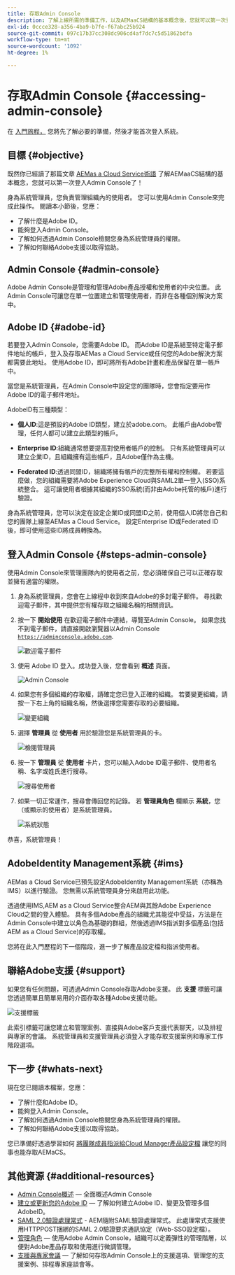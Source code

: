 ```yaml
---
title: 存取Admin Console
description: 了解上線所需的準備工作，以及AEMaaCS結構的基本概念後，您就可以第一次登入Admin Console。
exl-id: 0ccce328-a356-4ba9-b7fe-f67abc25b924
source-git-commit: 097c17b37cc308dc906cd4af7dc7c5d51862bdfa
workflow-type: tm+mt
source-wordcount: '1092'
ht-degree: 1%

---
```


# 存取Admin Console {#accessing-admin-console}

在 [入門旅程，](overview.md) 您將先了解必要的準備，然後才能首次登入系統。

## 目標 {#objective}

既然你已經讀了那篇文章 [AEMas a Cloud Service術語](terminology.md) 了解AEMaaCS結構的基本概念，您就可以第一次登入Admin Console了！

身為系統管理員，您負責管理組織內的使用者。 您可以使用Admin Console來完成此操作。 閱讀本小節後，您應：

* 了解什麼是Adobe ID。
* 能夠登入Admin Console。
* 了解如何透過Admin Console檢閱您身為系統管理員的權限。
* 了解如何聯絡Adobe支援以取得協助。

## Admin Console {#admin-console}

Adobe Admin Console是管理和管理Adobe產品授權和使用者的中央位置。 此Admin Console可讓您在單一位置建立和管理使用者，而非在各種個別解決方案中。

## Adobe ID {#adobe-id}

若要登入Admin Console，您需要Adobe ID。 而Adobe ID是系結至特定電子郵件地址的帳戶，登入及存取AEMas a Cloud Service或任何您的Adobe解決方案都需要此地址。 使用Adobe ID，即可將所有Adobe計畫和產品保留在單一帳戶中。

當您是系統管理員，在Admin Console中設定您的團隊時，您會指定要用作Adobe ID的電子郵件地址。

AdobeID有三種類型：

* **個人ID**:這是預設的Adobe ID類型，建立於adobe.com。 此帳戶由Adobe管理，任何人都可以建立此類型的帳戶。

* **Enterprise ID**:組織通常想要提高對使用者帳戶的控制。 只有系統管理員可以建立企業ID，且組織擁有這些帳戶，且Adobe僅作為主機。

* **Federated ID**:透過同盟ID，組織將擁有帳戶的完整所有權和控制權。 若要這麼做，您的組織需要將Adobe Experience Cloud與SAML2單一登入(SSO)系統整合。 這可讓使用者根據其組織的SSO系統(而非由Adobe托管的帳戶)進行驗證。

身為系統管理員，您可以決定在設定企業ID或同盟ID之前，使用個人ID將您自己和您的團隊上線至AEMas a Cloud Service。 設定Enterprise ID或Federated ID後，即可使用這些ID將成員轉換為。

## 登入Admin Console {#steps-admin-console}

使用Admin Console來管理團隊內的使用者之前，您必須確保自己可以正確存取並擁有適當的權限。

1. 身為系統管理員，您會在上線程中收到來自Adobe的多封電子郵件。 尋找歡迎電子郵件，其中提供您有權存取之組織名稱的相關資訊。

1. 按一下 **開始使用** 在歡迎電子郵件中連結，導覽至Admin Console。 如果您找不到電子郵件，請直接開啟瀏覽器以Admin Console [`https://adminconsole.adobe.com`](https://adminconsole.adobe.com).

   ![歡迎電子郵件](/help/journey-onboarding/assets/get-started-email.png)

1. 使用 Adobe ID 登入。成功登入後，您會看到 **概述** 頁面。

   ![Admin Console](/help/journey-onboarding/assets/get-started1.png)

1. 如果您有多個組織的存取權，請確定您已登入正確的組織。 若要變更組織，請按一下右上角的組織名稱，然後選擇您需要存取的必要組織。

   ![變更組織](/help/journey-onboarding/assets/admin-console-orgswitch.png)

1. 選擇 **管理員** 從 **使用者** 用於驗證您是系統管理員的卡。

   ![檢閱管理員](/help/journey-onboarding/assets/get-started2.png)

1. 按一下 **管理員** 從 **使用者** 卡片，您可以輸入Adobe ID電子郵件、使用者名稱、名字或姓氏進行搜尋。

   ![搜尋使用者](/help/journey-onboarding/assets/get-started3.png)

1. 如果一切正常運作，搜尋會傳回您的記錄。 若 **管理員角色** 欄顯示 **系統**，您（或顯示的使用者）是系統管理員。

   ![系統狀態](/help/journey-onboarding/assets/get-started4.png)

恭喜，系統管理員！

## AdobeIdentity Management系統 {#ims}

AEMas a Cloud Service已預先設定AdobeIdentity Management系統（亦稱為IMS）以進行驗證。 您無需以系統管理員身分來啟用此功能。

透過使用IMS,AEM as a Cloud Service整合AEM與其餘Adobe Experience Cloud之間的登入體驗。 具有多個Adobe產品的組織尤其能從中受益，方法是在Admin Console中建立以角色為基礎的群組，然後透過IMS指派對多個產品(包括AEM as a Cloud Service)的存取權。

您將在此入門歷程的下一個階段，進一步了解產品設定檔和指派使用者。

## 聯絡Adobe支援 {#support}

如果您有任何問題，可透過Admin Console存取Adobe支援。 此 **支援** 標籤可讓您透過簡單且簡單易用的介面存取各種Adobe支援功能。

![支援標籤](/help/journey-onboarding/assets/support-menu.png)

此索引標籤可讓您建立和管理案例、直接與Adobe客戶支援代表聊天，以及排程與專家的會議。 系統管理員和支援管理員必須登入才能存取支援案例和專家工作階段選項。

## 下一步 {#whats-next}

現在您已閱讀本檔案，您應：

* 了解什麼和Adobe ID。
* 能夠登入Admin Console。
* 了解如何透過Admin Console檢閱您身為系統管理員的權限。
* 了解如何聯絡Adobe支援以取得協助。

您已準備好透過學習如何 [將團隊成員指派給Cloud Manager產品設定檔](assign-profiles-cloud-manager.md) 讓您的同事也能存取AEMaCS。

## 其他資源 {#additional-resources}

* [Admin Console概述](https://helpx.adobe.com/tw/enterprise/using/admin-console.html)  — 全面概述Admin Console
* [建立或更新您的Adobe ID](https://helpx.adobe.com/ca/manage-account/using/create-update-adobe-id.html#HowtocreateorupdateyourAdobeID)  — 了解如何建立Adobe ID、變更及管理多個AdobeID。
* [SAML 2.0驗證處理常式](https://experienceleague.adobe.com/docs/experience-manager-65/administering/security/saml-2-0-authenticationhandler.html) - AEM隨附SAML驗證處理常式。 此處理常式支援使用HTTPPOST捆綁的SAML 2.0驗證要求通訊協定（Web-SSO設定檔）。
* [管理角色](https://helpx.adobe.com/enterprise/using/admin-roles.ug.html)  — 使用Adobe Admin Console，組織可以定義彈性的管理階層，以便對Adobe產品存取和使用進行微調管理。
* [支援與專家會議](https://helpx.adobe.com/enterprise/admin-guide.html/enterprise/using/support-for-experience-cloud.ug.html)  — 了解如何存取Admin Console上的支援選項、管理您的支援案例、排程專家座談會等。

